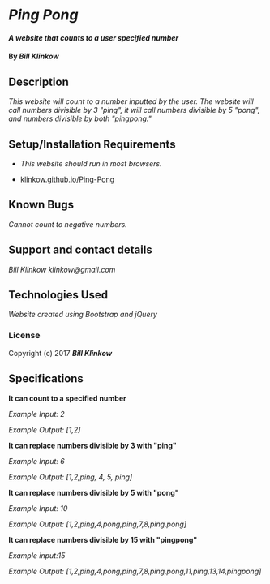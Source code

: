 # _Ping Pong_

#### _A website that counts to a user specified number_

#### By _**Bill Klinkow**_

## Description

_This website will count to a number inputted by the user.  The website will call numbers divisible by 3 "ping", it will call numbers divisible by 5 "pong", and numbers divisible by both  "pingpong."_

## Setup/Installation Requirements

* _This website should run in most browsers._

* [klinkow.github.io/Ping-Pong](https://klinkow.github.io/Ping-Pong)

## Known Bugs

_Cannot count to negative numbers._

## Support and contact details

_Bill Klinkow_
_klinkow@gmail.com_

## Technologies Used

_Website created using Bootstrap and jQuery_

### License

Copyright (c) 2017 **_Bill Klinkow_**


## Specifications

__It can count to a specified number__

_Example Input: 2_

_Example Output: [1,2]_

__It can replace numbers divisible by 3 with "ping"__

_Example Input: 6_

_Example Output: [1,2,ping, 4, 5, ping]_

__It can replace numbers divisible by 5 with "pong"__

_Example Input: 10_

_Example Output: [1,2,ping,4,pong,ping,7,8,ping,pong]_

__It can replace numbers divisible by 15 with "pingpong"__

_Example input:15_

_Example Output: [1,2,ping,4,pong,ping,7,8,ping,pong,11,ping,13,14,pingpong]_

